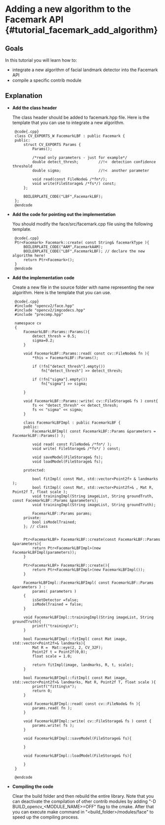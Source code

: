 Adding a new algorithm to the Facemark API {#tutorial_facemark_add_algorithm}
==========================================================

Goals
----

In this tutorial you will learn how to:
- integrate a new algorithm of facial landmark detector into the Facemark API
- compile a specific contrib module


Explanation
-----------

-  **Add the class header**

    The class header should be added to facemark.hpp file.
    Here is the template that you can use to integrate a new algorithm.

        @code{.cpp}
        class CV_EXPORTS_W FacemarkLBF : public Facemark {
        public:
            struct CV_EXPORTS Params {
                Params();

                /*read only parameters - just for example*/
                double detect_thresh;         //!<  detection confidence threshold
                double sigma;                 //!<  another parameter

                void read(const FileNode& /*fn*/);
                void write(FileStorage& /*fs*/) const;
            };

            BOILERPLATE_CODE("LBF",FacemarkLBF);
        };
        @endcode

-  **Add the code for pointing out the implementation**

    You should modify the face/src/facemark.cpp file using the following template.

        @code{.cpp}
        Ptr<Facemark> Facemark::create( const String& facemarkType ){
            BOILERPLATE_CODE("AAM",FacemarkAAM);
            BOILERPLATE_CODE("LBF",FacemarkLBF); // declare the new algorithm here!
            return Ptr<Facemark>();
        }
        @endcode

-  **Add the implementation code**

    Create a new file in the source folder with name representing the new algorithm.
    Here is the template that you can use.

        @code{.cpp}
        #include "opencv2/face.hpp"
        #include "opencv2/imgcodecs.hpp"
        #include "precomp.hpp"

        namespace cv
        {
            FacemarkLBF::Params::Params(){
                detect_thresh = 0.5;
                sigma=0.2;
            }

            void FacemarkLBF::Params::read( const cv::FileNode& fn ){
                *this = FacemarkLBF::Params();

                if (!fn["detect_thresh"].empty())
                    fn["detect_thresh"] >> detect_thresh;

                if (!fn["sigma"].empty())
                    fn["sigma"] >> sigma;

            }

            void FacemarkLBF::Params::write( cv::FileStorage& fs ) const{
                fs << "detect_thresh" << detect_thresh;
                fs << "sigma" << sigma;
            }

            class FacemarkLBFImpl : public FacemarkLBF {
            public:
                FacemarkLBFImpl( const FacemarkLBF::Params &parameters = FacemarkLBF::Params() );

                void read( const FileNode& /*fn*/ );
                void write( FileStorage& /*fs*/ ) const;

                void saveModel(FileStorage& fs);
                void loadModel(FileStorage& fs);

            protected:

                bool fitImpl( const Mat, std::vector<Point2f> & landmarks );
                bool fitImpl( const Mat, std::vector<Point2f>& , Mat R, Point2f T, float scale );
                void trainingImpl(String imageList, String groundTruth, const FacemarkLBF::Params &parameters);
                void trainingImpl(String imageList, String groundTruth);

                FacemarkLBF::Params params;
            private:
                bool isModelTrained;
            }; // class


            Ptr<FacemarkLBF> FacemarkLBF::create(const FacemarkLBF::Params &parameters){
                return Ptr<FacemarkLBFImpl>(new FacemarkLBFImpl(parameters));
            }

            Ptr<FacemarkLBF> FacemarkLBF::create(){
                return Ptr<FacemarkLBFImpl>(new FacemarkLBFImpl());
            }

            FacemarkLBFImpl::FacemarkLBFImpl( const FacemarkLBF::Params &parameters ) :
                params( parameters )
            {
                isSetDetector =false;
                isModelTrained = false;
            }

            void FacemarkLBFImpl::trainingImpl(String imageList, String groundTruth){
                printf("training\n");
            }

            bool FacemarkLBFImpl::fitImpl( const Mat image, std::vector<Point2f>& landmarks){
                Mat R =  Mat::eye(2, 2, CV_32F);
                Point2f t = Point2f(0,0);
                float scale = 1.0;

                return fitImpl(image, landmarks, R, t, scale);
            }

            bool FacemarkLBFImpl::fitImpl( const Mat image, std::vector<Point2f>& landmarks, Mat R, Point2f T, float scale ){
                printf("fitting\n");
                return 0;
            }

            void FacemarkLBFImpl::read( const cv::FileNode& fn ){
                params.read( fn );
            }

            void FacemarkLBFImpl::write( cv::FileStorage& fs ) const {
                params.write( fs );
            }

            void FacemarkLBFImpl::saveModel(FileStorage& fs){

            }

            void FacemarkLBFImpl::loadModel(FileStorage& fs){

            }
        }

        @endcode

-  **Compiling the code**

    Clear the build folder and then rebuild the entire library.
    Note that you can deactivate the compilation of other contrib modules by adding "-D BUILD_opencv_<MODULE_NAME>=OFF" flag to the cmake.
    After that you can execute make command in "<build_folder>/modules/face" to speed up the compiling process.

